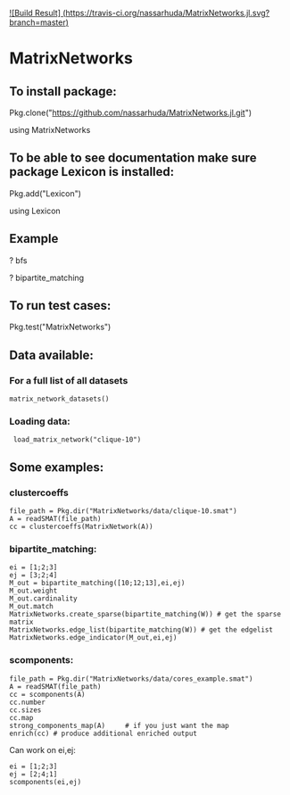 [![Build Result] (https://travis-ci.org/nassarhuda/MatrixNetworks.jl.svg?branch=master)](https://travis-ci.org/nassarhuda/MatrixNetworks.jl)
 

# MatrixNetworks

## To install package:
Pkg.clone("https://github.com/nassarhuda/MatrixNetworks.jl.git")

using MatrixNetworks
## To be able to see documentation make sure package Lexicon is installed:
Pkg.add("Lexicon")

using Lexicon

## Example
? bfs

? bipartite_matching

## To run test cases:
Pkg.test("MatrixNetworks")
 
## Data available:
### For a full list of all datasets
```
matrix_network_datasets()
```
### Loading data:
```
 load_matrix_network("clique-10")
```

## Some examples:
### clustercoeffs
```
file_path = Pkg.dir("MatrixNetworks/data/clique-10.smat")
A = readSMAT(file_path)
cc = clustercoeffs(MatrixNetwork(A))
```

### bipartite_matching:
```
ei = [1;2;3]
ej = [3;2;4]
M_out = bipartite_matching([10;12;13],ei,ej)
M_out.weight
M_out.cardinality
M_out.match
MatrixNetworks.create_sparse(bipartite_matching(W)) # get the sparse matrix
MatrixNetworks.edge_list(bipartite_matching(W)) # get the edgelist
MatrixNetworks.edge_indicator(M_out,ei,ej)
```

### scomponents:
```
file_path = Pkg.dir("MatrixNetworks/data/cores_example.smat")
A = readSMAT(file_path)
cc = scomponents(A)
cc.number
cc.sizes
cc.map
strong_components_map(A)     # if you just want the map
enrich(cc) # produce additional enriched output
```

Can work on ei,ej:
```
ei = [1;2;3]
ej = [2;4;1]
scomponents(ei,ej)
```

